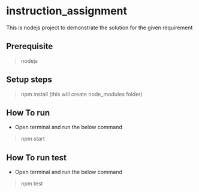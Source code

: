 # instruction_assignment
This is nodejs project to demonstrate the solution for the given requirement

## Prerequisite 
> nodejs

## Setup steps
> npm install (this will create node_modules folder)
  
## How To run
- Open terminal and run the below command
> npm start

## How To run test
- Open terminal and run the below command
> npm test